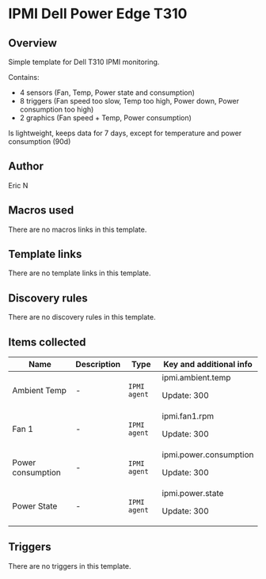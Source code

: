 # IPMI Dell Power Edge T310

## Overview

Simple template for Dell T310 IPMI monitoring.


Contains:


* 4 sensors (Fan, Temp, Power state and consumption)
* 8 triggers (Fan speed too slow, Temp too high, Power down, Power consumption too high)
* 2 graphics (Fan speed + Temp, Power consumption)


Is lightweight, keeps data for 7 days, except for temperature and power consumption (90d)



## Author

Eric N

## Macros used

There are no macros links in this template.

## Template links

There are no template links in this template.

## Discovery rules

There are no discovery rules in this template.

## Items collected

|Name|Description|Type|Key and additional info|
|----|-----------|----|----|
|Ambient Temp|<p>-</p>|`IPMI agent`|ipmi.ambient.temp<p>Update: 300</p>|
|Fan 1|<p>-</p>|`IPMI agent`|ipmi.fan1.rpm<p>Update: 300</p>|
|Power consumption|<p>-</p>|`IPMI agent`|ipmi.power.consumption<p>Update: 300</p>|
|Power State|<p>-</p>|`IPMI agent`|ipmi.power.state<p>Update: 300</p>|
## Triggers

There are no triggers in this template.

